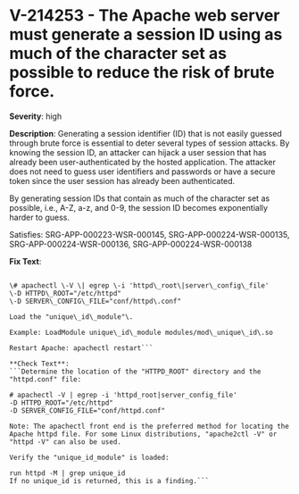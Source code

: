 # V-214253 - The Apache web server must generate a session ID using as much of the character set as possible to reduce the risk of brute force.

**Severity**: high

**Description**:
Generating a session identifier (ID) that is not easily guessed through brute force is essential to deter several types of session attacks. By knowing the session ID, an attacker can hijack a user session that has already been user-authenticated by the hosted application. The attacker does not need to guess user identifiers and passwords or have a secure token since the user session has already been authenticated.

By generating session IDs that contain as much of the character set as possible, i.e., A-Z, a-z, and 0-9, the session ID becomes exponentially harder to guess.

Satisfies: SRG-APP-000223-WSR-000145, SRG-APP-000224-WSR-000135, SRG-APP-000224-WSR-000136, SRG-APP-000224-WSR-000138

**Fix Text**:
```Determine the location of the "HTTPD\_ROOT" directory and the "httpd\.conf" file:

\# apachectl \-V \| egrep \-i 'httpd\_root\|server\_config\_file'
\-D HTTPD\_ROOT="/etc/httpd"
\-D SERVER\_CONFIG\_FILE="conf/httpd\.conf"

Load the "unique\_id\_module"\. 

Example: LoadModule unique\_id\_module modules/mod\_unique\_id\.so

Restart Apache: apachectl restart```

**Check Text**:
```Determine the location of the "HTTPD_ROOT" directory and the "httpd.conf" file:

# apachectl -V | egrep -i 'httpd_root|server_config_file'
-D HTTPD_ROOT="/etc/httpd"
-D SERVER_CONFIG_FILE="conf/httpd.conf"

Note: The apachectl front end is the preferred method for locating the Apache httpd file. For some Linux distributions, "apache2ctl -V" or  "httpd -V" can also be used. 

Verify the "unique_id_module" is loaded:

run httpd -M | grep unique_id 
If no unique_id is returned, this is a finding.```
